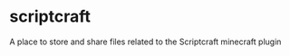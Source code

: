 scriptcraft
===========

A place to store and share files related to the Scriptcraft minecraft plugin
